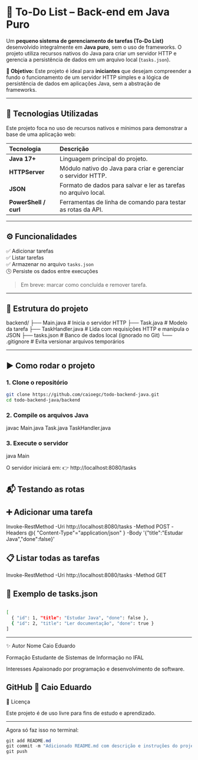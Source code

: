 # 🧠 To-Do List – Back-end em Java Puro

Um **pequeno sistema de gerenciamento de tarefas (To-Do List)** desenvolvido integralmente em **Java puro**, sem o uso de frameworks. O projeto utiliza recursos nativos do Java para criar um servidor HTTP e gerencia a persistência de dados em um arquivo local (`tasks.json`).

**🎯 Objetivo:** Este projeto é ideal para **iniciantes** que desejam compreender a fundo o funcionamento de um servidor HTTP simples e a lógica de persistência de dados em aplicações Java, sem a abstração de frameworks.

---

## 🚀 Tecnologias Utilizadas

Este projeto foca no uso de recursos nativos e mínimos para demonstrar a base de uma aplicação web:

| Tecnologia | Descrição |
| :--- | :--- |
| **Java 17+** | Linguagem principal do projeto. |
| **HTTPServer** | Módulo nativo do Java para criar e gerenciar o servidor HTTP. |
| **JSON** | Formato de dados para salvar e ler as tarefas no arquivo local. |
| **PowerShell / curl** | Ferramentas de linha de comando para testar as rotas da API. |

---

## ⚙️ Funcionalidades

✅ Adicionar tarefas  
✅ Listar tarefas  
✅ Armazenar no arquivo `tasks.json`  
🕓 Persiste os dados entre execuções  

> Em breve: marcar como concluída e remover tarefa.

---

## 🧩 Estrutura do projeto
backend/
├── Main.java # Inicia o servidor HTTP
├── Task.java # Modelo da tarefa
├── TaskHandler.java # Lida com requisições HTTP e manipula o JSON
├── tasks.json # Banco de dados local (ignorado no Git)
└── .gitignore # Evita versionar arquivos temporários


---

## ▶️ Como rodar o projeto

### 1. Clone o repositório

```bash
git clone https://github.com/caioegc/todo-backend-java.git
cd todo-backend-java/backend
```

### 2. Compile os arquivos Java
javac Main.java Task.java TaskHandler.java

### 3. Execute o servidor
java Main

O servidor iniciará em:
👉 http://localhost:8080/tasks

## 📬 Testando as rotas

## ➕ Adicionar uma tarefa
Invoke-RestMethod -Uri http://localhost:8080/tasks -Method POST -Headers @{ "Content-Type"="application/json" } -Body '{"title":"Estudar Java","done":false}'

## 📋 Listar todas as tarefas
Invoke-RestMethod -Uri http://localhost:8080/tasks -Method GET

## 💾 Exemplo de tasks.json
```bash

[
  { "id": 1, "title": "Estudar Java", "done": false },
  { "id": 2, "title": "Ler documentação", "done": true }
]
```
---
✨ Autor
Nome	Caio Eduardo

Formação	Estudante de Sistemas de Informação no IFAL

Interesses	Apaixonado por programação e desenvolvimento de software.

GitHub	🔗 Caio Eduardo
---

📘 Licença

Este projeto é de uso livre para fins de estudo e aprendizado.


---

Agora só faz isso no terminal:

```powershell
git add README.md
git commit -m "Adicionado README.md com descrição e instruções do projeto"
git push
```
